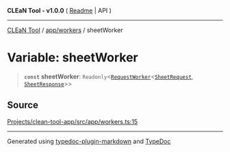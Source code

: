 **CLEaN Tool - v1.0.0** ( [Readme](../../../README.md) \| API )

***

[CLEaN Tool](../../../modules.md) / [app/workers](../README.md) / sheetWorker

# Variable: sheetWorker

> **`const`** **sheetWorker**: `Readonly`\<[`RequestWorker`](../../../types/workers/interfaces/RequestWorker.md)\<[`SheetRequest`](../../../workers/sheet/type-aliases/SheetRequest.md), [`SheetResponse`](../../../workers/sheet/type-aliases/SheetResponse.md)\>\>

## Source

[Projects/clean-tool-app/src/app/workers.ts:15](https://github.com/yuckyh/clean-tool-app/)

***

Generated using [typedoc-plugin-markdown](https://www.npmjs.com/package/typedoc-plugin-markdown) and [TypeDoc](https://typedoc.org/)
